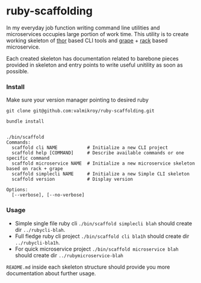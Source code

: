 # ruby-scaffolding
In my everyday job function writing command line utilities and microservices occupies large portion of work time. This utility is to create working skeleton of [thor](http://whatisthor.com/) based CLI tools and [grape](https://github.com/ruby-grape/grape) + [rack](https://rack.github.io/) based microservice.

Each created skeleton has documentation related to barebone pieces provided in skeleton and entry points to write useful unitility as soon as possible.

### Install
Make sure your version manager pointing to desired ruby 
```
git clone git@github.com:valmikroy/ruby-scaffolding.git

bundle install


./bin/scaffold 
Commands:
  scaffold cli NAME           # Initialize a new CLI project
  scaffold help [COMMAND]     # Describe available commands or one specific command
  scaffold microservice NAME  # Initialize a new microservice skeleton based on rack + grape
  scaffold simplecli NAME     # Initialize a new Simple CLI skeleton
  scaffold version            # Display version

Options:
  [--verbose], [--no-verbose]  

```

### Usage
- Simple single file ruby cli `./bin/scaffold simplecli blah` should create dir `../rubycli-blah`.
- Full fledge ruby cli project `./bin/scaffold cli bla1h` should create dir `../rubycli-bla1h`.
- For quick microservice project `./bin/scaffold microservice blah` should create dir `../rubymicroservice-blah`

`README.md` inside each skeleton structure should provide you more documentation about further usage.
